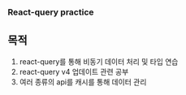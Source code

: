 ### React-query practice

## 목적

1. react-query를 통해 비동기 데이터 처리 및 타입 연습
2. react-query v4 업데이트 관련 공부
3. 여러 종류의 api를 캐시를 통해 데이터 관리

